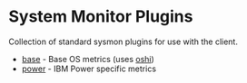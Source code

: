# System Monitor Plugins

Collection of standard sysmon plugins for use with the client.

- [base](base/README.md) - Base OS metrics (uses [oshi](https://github.com/oshi/oshi))
- [power](power/README.md) - IBM Power specific metrics
